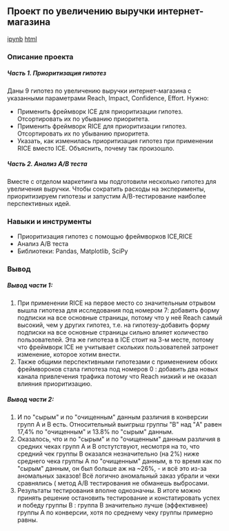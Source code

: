 ## Проект по увеличению выручки интернет-магазина
[ipynb](https://github.com/moseevaevgeniya/-yandex_praktikum/blob/d7f7ff8056825143eedee3a704daa94e89a07749/7.%D0%9F%D1%80%D0%BE%D0%B2%D0%B5%D1%80%D0%BA%D0%B0%20%D0%B3%D0%B8%D0%BF%D0%BE%D1%82%D0%B5%D0%B7%20%D0%BF%D0%BE%20%D1%83%D0%B2%D0%B5%D0%BB%D0%B8%D1%87%D0%B5%D0%BD%D0%B8%D1%8E%20%D0%B2%D1%8B%D1%80%D1%83%D1%87%D0%BA%D0%B8%20%D0%B8%D0%BD%D1%82%D0%B5%D1%80%D0%BD%D0%B5%D1%82-%D0%BC%D0%B0%D0%B3%D0%B0%D0%B7%D0%B8%D0%BD%D0%B0/a_b_test.ipynb) [html](https://github.com/moseevaevgeniya/-yandex_praktikum/blob/da43f0c2d1e0fe1183e9890d75e1b8397fe77de9/7.%D0%9F%D1%80%D0%BE%D0%B2%D0%B5%D1%80%D0%BA%D0%B0%20%D0%B3%D0%B8%D0%BF%D0%BE%D1%82%D0%B5%D0%B7%20%D0%BF%D0%BE%20%D1%83%D0%B2%D0%B5%D0%BB%D0%B8%D1%87%D0%B5%D0%BD%D0%B8%D1%8E%20%D0%B2%D1%8B%D1%80%D1%83%D1%87%D0%BA%D0%B8%20%D0%B8%D0%BD%D1%82%D0%B5%D1%80%D0%BD%D0%B5%D1%82-%D0%BC%D0%B0%D0%B3%D0%B0%D0%B7%D0%B8%D0%BD%D0%B0/a_b_test.html)
### Описание проекта  
##### Часть 1. Приоритизация гипотез
Даны 9 гипотез по увеличению выручки интернет-магазина с указанными параметрами Reach, Impact, Confidence, Effort.
Нужно:
- Применить фреймворк ICE для приоритизации гипотез. Отсортировать их по убыванию приоритета.
- Применить фреймворк RICE для приоритизации гипотез. Отсортировать их по убыванию приоритета.
- Указать, как изменилась приоритизация гипотез при применении RICE вместо ICE. Объяснить, почему так произошло.
##### Часть 2. Анализ А/В теста
Вместе с отделом маркетинга мы подготовили несколько гипотез для увеличения выручки. Чтобы сократить расходы на эксперименты, приоритизируем гипотезы и запустим А/В-тестирование наиболее перспективных идей.  
### Навыки и инструменты
- Приоритизация гипотез с помощью фреймворков ICE,RICE  
- Анализ А/В теста  
- Библиотеки: Pandas, Matplotlib, SciPy  
### Вывод
##### Вывод части 1:
1. При применении RICE на первое место со значительным отрывом вышла гипотеза для исследования под номером 7: добавить форму подписки на все основные страницы, потому что у неё Reach самый высокий, чем у других гипотез, т.е. на гипотезу-добавить форму подписки на все основные страницы сильно влияет количество пользователей. Эта же гипотеза в ICE стоит на 3-м месте, потому что фреймворк ICE не учитывает скольких пользователей затронет изменение, которое хотим внести.
2. Также общими перспективными гипотезами с применением обоих фреймвороков стала гипотеза под номеров 0 : добавить два новых канала привлечения трафика потому что Reach низкий и не оказал влияния приоритизацию.
##### Вывод части 2:
1. И по "сырым" и по "очищенным" данным различия в конверсии групп A и B есть. Относительный выигрыш группы "B" над "A" равен 17,4% по "очищенным" и 13.8% по "сырым" данным.  
2. Оказалось, что и по "сырым" и по "очищенным" данным различия в средних чеках групп A и B отстутствуют, несмотря на то, что средний чек группы B оказался незначительно (на 2%) ниже среднего чека группы A по "очищенным" данным, в то время как по "сырым" данным, он был больше аж на ~26%, - и всё это из-за аномальных заказов! Всё логично аномальный заказ убрали и чеки сравнялись ( метод A/B тестирования не обманешь выбросами.
3. Результаты тестирования вполне однозначны. В итоге можно принять решение остановить тестирование и констатировать успех и победу группы B : группа B значительно лучше (эффективнее) группы A по конверсии, хотя по среднему чеку группы примерно равны.

